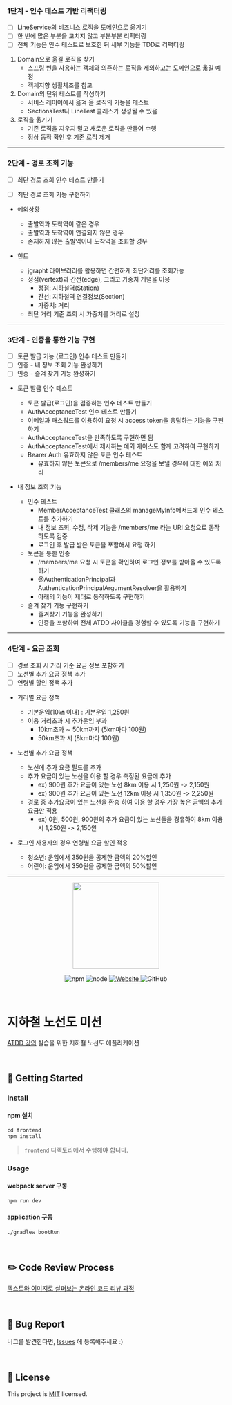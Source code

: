 ### 1단계 - 인수 테스트 기반 리팩터링
* [ ] LineService의 비즈니스 로직을 도메인으로 옮기기
* [ ] 한 번에 많은 부분을 고치지 않고 부분부분 리팩터링
* [ ] 전체 기능은 인수 테스트로 보호한 뒤 세부 기능을 TDD로 리팩터링

1. Domain으로 옮길 로직을 찾기
    * 스프링 빈을 사용하는 객체와 의존하는 로직을 제외하고는 도메인으로 옮길 예정
    * 객체지향 생활체조를 참고
2. Domain의 단위 테스트를 작성하기
    * 서비스 레이어에서 옮겨 올 로직의 기능을 테스트
    * SectionsTest나 LineTest 클래스가 생성될 수 있음
3. 로직을 옮기기
    * 기존 로직을 지우지 말고 새로운 로직을 만들어 수행
    * 정상 동작 확인 후 기존 로직 제거

----------------------------------------------------
### 2단계 - 경로 조회 기능
* [ ] 최단 경로 조회 인수 테스트 만들기
* [ ] 최단 경로 조회 기능 구현하기


* 예외상황
  * 출발역과 도착역이 같은 경우
  * 출발역과 도착역이 연결되지 않은 경우
  * 존재하지 않는 출발역이나 도착역을 조회할 경우


* 힌트
  * jgrapht 라이브러리를 활용하면 간편하게 최단거리를 조회가능
  * 정점(vertext)과 간선(edge), 그리고 가중치 개념을 이용
    * 정점: 지하철역(Station)
    * 간선: 지하철역 연결정보(Section)
    * 가중치: 거리
  * 최단 거리 기준 조회 시 가중치를 거리로 설정 

----------------------------------------------------
### 3단계 - 인증을 통한 기능 구현
* [ ] 토큰 발급 기능 (로그인) 인수 테스트 만들기
* [ ] 인증 - 내 정보 조회 기능 완성하기
* [ ] 인증 - 즐겨 찾기 기능 완성하기

* 토큰 발급 인수 테스트
  * 토큰 발급(로그인)을 검증하는 인수 테스트 만들기
  * AuthAcceptanceTest 인수 테스트 만들기
  * 이메일과 패스워드를 이용하여 요청 시 access token을 응답하는 기능을 구현하기
  * AuthAcceptanceTest을 만족하도록 구현하면 됨
  * AuthAcceptanceTest에서 제시하는 예외 케이스도 함께 고려하여 구현하기
  * Bearer Auth 유효하지 않은 토큰 인수 테스트
    * 유효하지 않은 토큰으로 /members/me 요청을 보낼 경우에 대한 예외 처리

* 내 정보 조회 기능
  * 인수 테스트
    * MemberAcceptanceTest 클래스의 manageMyInfo메서드에 인수 테스트를 추가하기
    * 내 정보 조회, 수정, 삭제 기능을 /members/me 라는 URI 요청으로 동작하도록 검증
    * 로그인 후 발급 받은 토큰을 포함해서 요청 하기
  * 토큰을 통한 인증
    * /members/me 요청 시 토큰을 확인하여 로그인 정보를 받아올 수 있도록 하기
    * @AuthenticationPrincipal과 AuthenticationPrincipalArgumentResolver을 활용하기
    * 아래의 기능이 제대로 동작하도록 구현하기 
  * 즐겨 찾기 기능 구현하기
    * 즐겨찾기 기능을 완성하기
    * 인증을 포함하여 전체 ATDD 사이클을 경험할 수 있도록 기능을 구현하기

----------------------------------------------------
### 4단계 - 요금 조회
* [ ] 경로 조회 시 거리 기준 요금 정보 포함하기
* [ ] 노선별 추가 요금 정책 추가
* [ ] 연령별 할인 정책 추가

* 거리별 요금 정책
  * 기본운임(10㎞ 이내) : 기본운임 1,250원
  * 이용 거리초과 시 추가운임 부과
    * 10km초과 ∼ 50km까지 (5km마다 100원)
    * 50km초과 시 (8km마다 100원)

* 노선별 추가 요금 정책
  * 노선에 추가 요금 필드를 추가
  * 추가 요금이 있는 노선을 이용 할 경우 측정된 요금에 추가
    * ex) 900원 추가 요금이 있는 노선 8km 이용 시 1,250원 -> 2,150원
    * ex) 900원 추가 요금이 있는 노선 12km 이용 시 1,350원 -> 2,250원
  * 경로 중 추가요금이 있는 노선을 환승 하여 이용 할 경우 가장 높은 금액의 추가 요금만 적용
    * ex) 0원, 500원, 900원의 추가 요금이 있는 노선들을 경유하여 8km 이용 시 1,250원 -> 2,150원

* 로그인 사용자의 경우 연령별 요금 할인 적용
  * 청소년: 운임에서 350원을 공제한 금액의 20%할인
  * 어린이: 운임에서 350원을 공제한 금액의 50%할인

----------------------------------------------------
<p align="center">
    <img width="200px;" src="https://raw.githubusercontent.com/woowacourse/atdd-subway-admin-frontend/master/images/main_logo.png"/>
</p>
<p align="center">
  <img alt="npm" src="https://img.shields.io/badge/npm-6.14.15-blue">
  <img alt="node" src="https://img.shields.io/badge/node-14.18.2-blue">
  <a href="https://edu.nextstep.camp/c/R89PYi5H" alt="nextstep atdd">
    <img alt="Website" src="https://img.shields.io/website?url=https%3A%2F%2Fedu.nextstep.camp%2Fc%2FR89PYi5H">
  </a>
  <img alt="GitHub" src="https://img.shields.io/github/license/next-step/atdd-subway-admin">
</p>

<br>

# 지하철 노선도 미션
[ATDD 강의](https://edu.nextstep.camp/c/R89PYi5H) 실습을 위한 지하철 노선도 애플리케이션

<br>

## 🚀 Getting Started

### Install
#### npm 설치
```
cd frontend
npm install
```
> `frontend` 디렉토리에서 수행해야 합니다.

### Usage
#### webpack server 구동
```
npm run dev
```
#### application 구동
```
./gradlew bootRun
```
<br>

## ✏️ Code Review Process
[텍스트와 이미지로 살펴보는 온라인 코드 리뷰 과정](https://github.com/next-step/nextstep-docs/tree/master/codereview)

<br>

## 🐞 Bug Report

버그를 발견한다면, [Issues](https://github.com/next-step/atdd-subway-service/issues) 에 등록해주세요 :)

<br>

## 📝 License

This project is [MIT](https://github.com/next-step/atdd-subway-service/blob/master/LICENSE.md) licensed.
